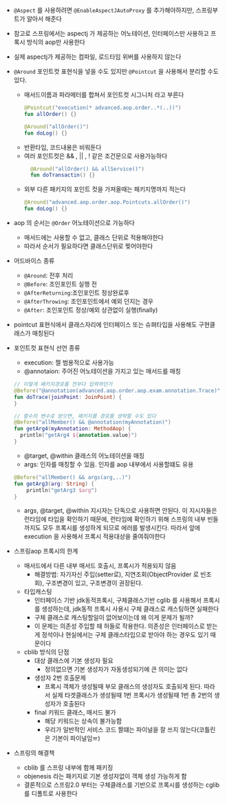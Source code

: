 - `@Aspect` 를 사용하려면 `@EnableAspectJAutoProxy` 를 추가해야하지만, 스프링부트가 알아서 해준다
- 참고로 스프링에서는 aspectj 가 제공하는 어노테이션, 인터페이스만 사용하고 프록시 방식의 aop만 사용한다
- 실제 aspectj가 제공하는 컴파일, 로드타임 위버를 사용하지 않는다

- `@Around` 포인트컷 표현식을 넣을 수도 있지만 `@Pointcut` 을 사용해서 분리할 수도 있다.
    - 매서드이름과 파라메터를 합쳐서 포인트컷 시그니처 라고 부른다
        ```kotlin
        @Pointcut("execution(* advanced.aop.order..*(..))")
        fun allOrder() {}
  
        @Around("allOrder()")
        fun doLog() {}
        ```
    - 반환타입, 코드내용은 비워둔다
    - 여러 포인트컷은 && , || , ! 같은 조건문으로 사용가능하다
      ```kotlin
        @Around("allOrder() && allService()")
        fun doTransactin() {}
      ```
    - 외부 다른 패키지의 포인트 컷을 가져올때는 패키지명까지 적는다
      ```kotlin
      @Around("advanced.aop.order.aop.Pointcuts.allOrder()")
      fun doLog() {}
      ```
- aop 의 순서는 `@Order` 어노테이션으로 가능하다
    - 매서드에는 사용할 수 없고, 클래스 단위로 적용해야한다
    - 따라서 순서가 필요하다면 클래스단위로 찢어야한다
- 어드바이스 종류
    - `@Around`: 전후 처리
    - `@Before`: 조인포인트 실행 전
    - `@AfterReturning`:조인포인트 정상완료후
    - `@AfterThrowing`: 조인포인트에서 예외 던지는 경우
    - `@After`: 조인포인트 정상/예외 상관없이 실행(finally)
- pointcut 표현식에서 클래스자리에 인터페이스 또는 슈펴타입을 사용해도 구현클래스가 매칭된다
- 포인트컷 표현식 선언 종류
    - execution: 젤 범용적으로 사용가능
    - @annotaion: 주어진 어노테이션을 가지고 있는 매서드를 매칭
    ```kotlin
    // 이렇게 패키지경로를 전부다 입력하던가
    @Before("@annotation(advanced.aop.order.aop.exam.annotation.Trace)")
    fun doTrace(joinPoint: JoinPoint) {
    }
  
    // 함수의 변수로 받으면, 패키지를 경로를 생략할 수도 있다
    @Before("allMember() && @annotation(myAnnotation)")
    fun getArg4(myAnnotation: MethodAop) {
      println("getArg4 ${annotation.value}")
    }
    ```
    - @target, @within 클래스의 어노테이션을 매칭
    - args: 인자를 매칭할 수 있음. 인자를 aop 내부에서 사용할떄도 유용
    ```kotlin
    @Before("allMember() && args(arg,..)")
    fun getArg3(arg: String) {
        println("getArg3 $arg")
    }
    ```
    - args, @target, @within 지시자는 단독으로 사용하면 안된다. 이 지시자들은 런타임에 타입을 확인하기 때문에, 런타임에 확인하기 위해 스프링의 내부 빈들까지도 모두 프록시를 생성하게 되므로
      에러를 발생시킨다. 따라서 앞에 execution 을 사용해서 프록시 적용대상을 줄여줘야한다
- 스프링aop 프록시의 한계
    - 매서드에서 다른 내부 매서드 호출시, 프록시가 적용되지 않음
        - 해결방법: 자기자신 주입(setter로), 지연조회(ObjectProvider 로 빈조회), 구조변경이 있고, 구조변경이 권장된다.
    - 타입캐스팅
        - 인터페이스 기반 jdk동적프록시, 구체클래스기반 cglib 를 사용해서 프록시를 생성하는데, jdk동적 프록시 사용시 구체 클래스로 캐스팅하면 실패한다
        - 구체 클래스로 캐스팅할일이 없어보이는데 왜 이게 문제가 될까?
        - 이 문제는 의존성 주입할 때 허들로 작용한다. 의존성은 인터페이스로 받는게 정석이나 현실에서는 구체 클래스타입으로 받아야 하는 경우도
          있기 때문이다
    - cblib 방식의 단점
        - 대상 클래스에 기본 생성자 필요
            - 정의없으면 기본 생성자가 자동생성되기에 큰 의미는 없다
        - 생성자 2번 호출문제
            - 프록시 객체가 생성될때 부모 클래스의 생성자도 호출되게 된다. 따라서 실제 타겟클래스가 생성될때 1번 프록시가 생성될때 1번 총 2번의 생성자가 호출된다
        - final 키워드 클래스, 매서드 불가
            - 해당 키워드는 상속이 불가능함
            - 우리가 일반적인 서비스 코드 짤떄는 파이널을 잘 쓰지 않는다(코틀린은 기본이 파이널임ㅠ)
- 스프링의 해결책
    - cblib 를 스프링 내부에 함께 패키징
    - objenesis 라는 패키지로 기본 생성자없이 객체 생성 가능하게 함
    - 결론적으로 스프링2.0 부터는 구체클래스를 기반으로 프록시를 생성하는 cglib 를 디폴트로 사용한다